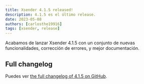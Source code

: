 ```yaml
---
title: Xsender 4.1.5 released!
description: 4.1.5 es el último release.
date: 2023-05-08
authors: [carlosthe19916]
tags: [xsender, release]
---
```


Acabamos de lanzar Xsender 4.1.5 con un conjunto de nuevas funcionalidades, corrección de errores, y mejor documentación.

## Full changelog

Puedes ver [the full changelog of 4.1.5 on GitHub](https://github.com/project-openubl/xsender/releases/tag/v4.1.5).